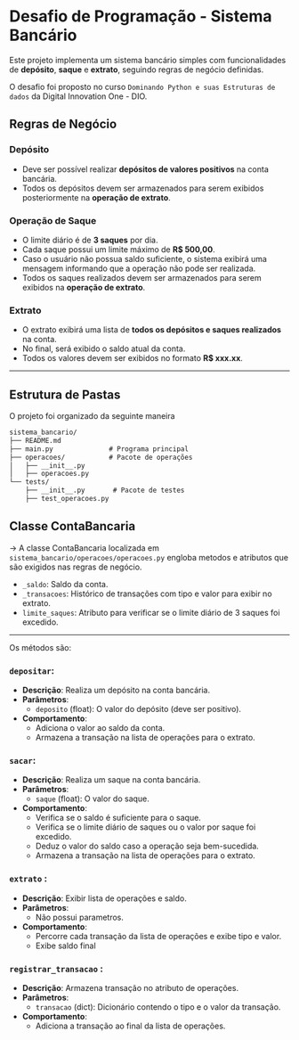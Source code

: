 # Desafio de Programação - Sistema Bancário

Este projeto implementa um sistema bancário simples com funcionalidades de **depósito**, **saque** e **extrato**, seguindo regras de negócio definidas.

O desafio foi proposto no curso ``Dominando Python e suas Estruturas de dados`` da Digital Innovation One - DIO.


## Regras de Negócio

### Depósito
- Deve ser possível realizar **depósitos de valores positivos** na conta bancária.
- Todos os depósitos devem ser armazenados para serem exibidos posteriormente na **operação de extrato**.

### Operação de Saque
- O limite diário é de **3 saques** por dia.
- Cada saque possui um limite máximo de **R$ 500,00**.
- Caso o usuário não possua saldo suficiente, o sistema exibirá uma mensagem informando que a operação não pode ser realizada.
- Todos os saques realizados devem ser armazenados para serem exibidos na **operação de extrato**.

### Extrato
- O extrato exibirá uma lista de **todos os depósitos e saques realizados** na conta.
- No final, será exibido o saldo atual da conta.
- Todos os valores devem ser exibidos no formato **R$ xxx.xx**.

---
## Estrutura de Pastas
O projeto foi organizado da seguinte maneira 
~~~markdown
sistema_bancario/
├── README.md
├── main.py              # Programa principal
├── operacoes/           # Pacote de operações
│   ├── __init__.py
│   ├── operacoes.py
└── tests/
    ├── __init__.py       # Pacote de testes
    ├── test_operacoes.py

~~~
## Classe ContaBancaria
-> A classe ContaBancaria localizada em ``sistema_bancario/operacoes/operacoes.py`` engloba metodos e atributos que são exigidos nas regras de negócio.
- ``_saldo``: Saldo da conta.
- ``_transacoes``: Histórico de transações com tipo e valor para exibir no extrato.
- ``limite_saques``: Atributo para verificar se o limite diário de 3 saques foi excedido.
---
Os métodos são:
### ``depositar``:
- **Descrição**: Realiza um depósito na conta bancária.
- **Parâmetros**:
  - `deposito` (float): O valor do depósito (deve ser positivo).
- **Comportamento**:
  - Adiciona o valor ao saldo da conta.
  - Armazena a transação na lista de operações para o extrato.


### ``sacar``:
- **Descrição**: Realiza um saque na conta bancária.
- **Parâmetros**:
  - `saque` (float): O valor do saque.
- **Comportamento**:
  - Verifica se o saldo é suficiente para o saque.
  - Verifica se o limite diário de saques ou o valor por saque foi excedido.
  - Deduz o valor do saldo caso a operação seja bem-sucedida.
  - Armazena a transação na lista de operações para o extrato.

### ``extrato`` :
- **Descrição**: Exibir lista de operações e saldo.
- **Parâmetros**:
  - Não possui parametros.
- **Comportamento**:
   - Percorre cada transação da lista de operações e exibe tipo e valor.
   - Exibe saldo final
### ``registrar_transacao`` :
- **Descrição**: Armazena transação no atributo de operações.
- **Parâmetros**:
  - ``transacao`` (dict):  Dicionário contendo o tipo e o valor da transação.
- **Comportamento**:
   - Adiciona a transação ao final da lista de operações.
   
